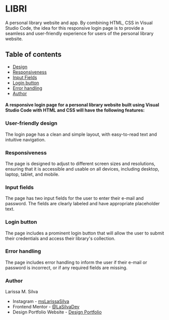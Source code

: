 # LIBRI
 
A personal library website and app.
By combining HTML, CSS in Visual Studio Code, the idea for this responsive login page is to provide a seamless and user-friendly experience for users of the personal library website.

## Table of contents

- [Design](#user-friendly-design)
- [Responsiveness](#responsiveness)
- [Input Fields](#input-fields)
- [Login button](#login-button)
- [Error handling](#error-handling)
- [Author](#author)


#### A responsive login page for a personal library website built using Visual Studio Code with HTML and CSS will have the following features:

### User-friendly design
The login page has a clean and simple layout, with easy-to-read text and intuitive navigation.

### Responsiveness
The page is designed to adjust to different screen sizes and resolutions, ensuring that it is accessible and usable on all devices, including desktop, laptop, tablet, and mobile.

### Input fields
The page has two input fields for the user to enter their e-mail and password. The fields are clearly labeled and have appropriate placeholder text.

### Login button
The page includes a prominent login button that will allow the user to submit their credentials and access their library's collection.

### Error handling
The page includes error handling to inform the user if their e-mail or password is incorrect, or if any required fields are missing.

### Author
Larissa M. Silva
- Instagram - [msLarissaSilva](https://www.instagram.com/mslarissasilva/)
- Frontend Mentor - [@LaSilvaDev](https://www.frontendmentor.io/profile/ms-LaDev)
- Design Portfolio Website - [Design Portfolio](https://portfoliolarissa.netlify.app/)
